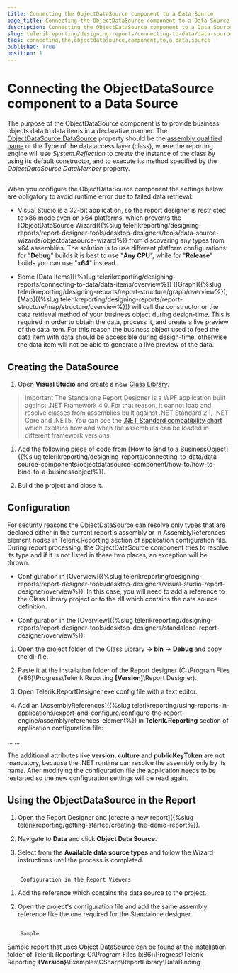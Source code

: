 ```yaml
---
title: Connecting the ObjectDataSource component to a Data Source
page_title: Connecting the ObjectDataSource component to a Data Source | for Telerik Reporting Documentation
description: Connecting the ObjectDataSource component to a Data Source
slug: telerikreporting/designing-reports/connecting-to-data/data-source-components/objectdatasource-component/connecting-the-objectdatasource-component-to-a-data-source
tags: connecting,the,objectdatasource,component,to,a,data,source
published: True
position: 1
---
```


# Connecting the ObjectDataSource component to a Data Source



The purpose of the ObjectDataSource component is to provide business objects data to data items in a declarative manner.
        The [ObjectDataSource.DataSource](https://docs.telerik.com/reporting/p-telerik-reporting-objectdatasource-datasource) property should be the [assembly qualified name](https://msdn.microsoft.com/en-us/library/30wyt9tk) or the Type of the data access layer (class),
        where the reporting engine will use *System.Reflection* to create the instance of the class
        by using its default constructor, and to execute its method specified by the *ObjectDataSource.DataMember* property.
      

## 

When you configure the ObjectDataSource component the settings below are obligatory to avoid runtime error due to failed data retrieval:

* Visual Studio is a 32-bit application, so the report designer is restricted to x86 mode even on x64 platforms, which prevents
              the [ObjectDataSource Wizard]({%slug telerikreporting/designing-reports/report-designer-tools/desktop-designers/tools/data-source-wizards/objectdatasource-wizard%}) from discovering any types from x64 assemblies. The solution is to use different platform configurations: for "__Debug__"
              builds it is best to use "__Any CPU__", while for "__Release__" builds you can use "__x64__" instead.
            

* Some [Data Items]({%slug telerikreporting/designing-reports/connecting-to-data/data-items/overview%})
              ([Graph]({%slug telerikreporting/designing-reports/report-structure/graph/overview%}),
              [Map]({%slug telerikreporting/designing-reports/report-structure/map/structure/overview%})) will call the constructor
              or the data retrieval method of your business object during design-time.
              This is required in order to obtain the data, process it, and create a live preview of the data item. For this reason
              the business object used to feed the data item with data should be accessible during design-time, otherwise the data item will not
              be able to generate a live preview of the data.
            

## Creating the DataSource

1. Open __Visual Studio__ and create a new  [Class Library](https://docs.microsoft.com/en-us/cpp/mfc/class-library-overview?view=vs-2019).
            

>important The Standalone Report Designer is a WPF application built against .NET Framework 4.0.                For that reason, it cannot load and resolve classes from assemblies built against .NET Standard 2.1, .NET Core and .NET5.                You can see the                [.NET Standard compatibility chart](https://docs.microsoft.com/en-us/dotnet/standard/net-standard) which explains how and when the assemblies can be loaded in different framework versions.              


1. Add the following piece of code from [How to Bind to a BusinessObject]({%slug telerikreporting/designing-reports/connecting-to-data/data-source-components/objectdatasource-component/how-to/how-to-bind-to-a-businessobject%}).
            

	



	



1. Build the project and close it.

## Configuration

For security reasons the ObjectDataSource can resolve only types that are declared either in the current report's assembly or in AssemblyReferences
          element nodes in Telerik.Reporting section of application configuration file. During report processing,
          the ObjectDataSource component tries to resolve its type and if it is not listed in these two places, an exception will be thrown.
        

* Configuration in [Overview]({%slug telerikreporting/designing-reports/report-designer-tools/desktop-designers/visual-studio-report-designer/overview%}):
            In this case, you will need to add a reference to the Class Library project or to the dll which contains the data source definition.
            

* Configuration in the [Overview]({%slug telerikreporting/designing-reports/report-designer-tools/desktop-designers/standalone-report-designer/overview%}):
            

1. Open the project folder of the Class Library
                  -> __bin__ -> __Debug__ and copy the dll file.
                

1. Paste it at the installation folder of the Report designer (C:\Program Files (x86)\Progress\Telerik Reporting __[Version]__\Report Designer).
                

1. Open Telerik.ReportDesigner.exe.config file with a text editor.
                

1. Add an
                  [AssemblyReferences]({%slug telerikreporting/using-reports-in-applications/export-and-configure/configure-the-report-engine/assemblyreferences-element%})
                  in __Telerik.Reporting__ section of application configuration file:
                

	
<?xml version="1.0"?>
<configuration>
    <configSections>
        <section name="Telerik.Reporting" type="Telerik.Reporting.Configuration.ReportingConfigurationSection, Telerik.Reporting" allowLocation="true" allowDefinition="Everywhere" />
    </configSections>
    ...
	  <Telerik.Reporting>
		  <assemblyReferences>
			  <add name="yourAssemblyName"/>
    	</assemblyReferences>
 	  </Telerik.Reporting>
   ...
</configuration>
  			

The additional attributes like __version__, __culture__ and __publicKeyToken__ are not mandatory,
              because the .NET runtime can resolve the assembly only by its name.
            After modifying the configuration file the application needs to be restarted so the new configuration settings will be read again.
            

## Using the ObjectDataSource in the Report

1. Open the Report Designer and [create a new report]({%slug telerikreporting/getting-started/creating-the-demo-report%}).
            

1. Navigate to __Data__ and click __Object Data Source__.
            

1. Select from the __Available data source types__ and follow the Wizard instructions until the process is completed.
            

## 
        Configuration in the Report Viewers
      

1. Add the reference which contains the data source to the project.
            

1. Open the project's configuration file and add the same assembly reference like the one required for the Standalone designer.
            

## 
        Sample
      

Sample report that uses Object DataSource can be found at the installation folder of Telerik Reporting:
              C:\Program Files (x86)\Progress\Telerik Reporting __{Version}__\Examples\CSharp\ReportLibrary\DataBinding
            

